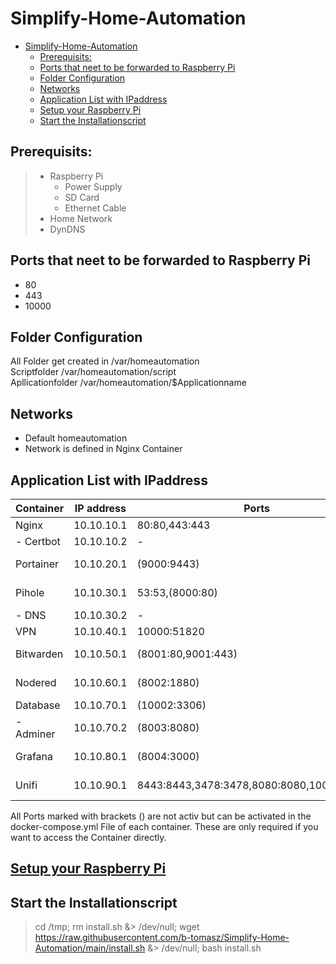 # Simplify-Home-Automation

- [Simplify-Home-Automation](#simplify-home-automation)
  - [Prerequisits:](#prerequisits)
  - [Ports that neet to be forwarded to Raspberry Pi](#ports-that-neet-to-be-forwarded-to-raspberry-pi)
  - [Folder Configuration](#folder-configuration)
  - [Networks](#networks)
  - [Application List with IPaddress](#application-list-with-ipaddress)
  - [Setup your Raspberry Pi](#setup-your-raspberry-pi)
  - [Start the Installationscript](#start-the-installationscript)

## Prerequisits:
> - Raspberry Pi
>    - Power Supply
>    - SD Card
>    - Ethernet Cable   
> - Home Network
> - DynDNS

## Ports that neet to be forwarded to Raspberry Pi
- 80
- 443
- 10000

## Folder Configuration

All Folder get created in   /var/homeautomation \
Scriptfolder                /var/homeautomation/script \
Apllicationfolder           /var/homeautomation/$Applicationname

## Networks
- Default homeautomation
- Network is defined in Nginx Container

## Application List with IPaddress
| Container | IP address | Ports                                     | Web address                        |
| --------- | ---------- | ----------------------------------------- | ---------------------------------- |
| Nginx     | 10.10.10.1 | 80:80,443:443                             | -                                  |
| - Certbot | 10.10.10.2 | -                                         | -                                  |
| Portainer | 10.10.20.1 | (9000:9443)                               | portainer.home / portainer.$Domain |
| Pihole    | 10.10.30.1 | 53:53,(8000:80)                           | pihole.home / pihole.$Domain       |
| - DNS     | 10.10.30.2 | -                                         | -                                  |
| VPN       | 10.10.40.1 | 10000:51820                               | vpn.$Domain                        |
| Bitwarden | 10.10.50.1 | (8001:80,9001:443)                        | bitwarden.home / bitwarden.$Domain |
| Nodered   | 10.10.60.1 | (8002:1880)                               | nodered.home / nodered.$Domain     |
| Database  | 10.10.70.1 | (10002:3306)                              | -                                  |
| - Adminer | 10.10.70.2 | (8003:8080)                               | database.home / database.$Domain   |
| Grafana   | 10.10.80.1 | (8004:3000)                               | grafana.home / grafana.$Domain     |
| Unifi     | 10.10.90.1 | 8443:8443,3478:3478,8080:8080,10001:10001 | unifi.home / unifi.$Domain         |

All Ports marked with brackets () are not activ but can be activated in the docker-compose.yml File of each container. These are only required if you want to access the Container directly.

## [Setup your Raspberry Pi](Documentation/01-setup.md)

## Start the Installationscript
> cd /tmp; rm install.sh &> /dev/null; wget https://raw.githubusercontent.com/b-tomasz/Simplify-Home-Automation/main/install.sh &> /dev/null; bash install.sh
